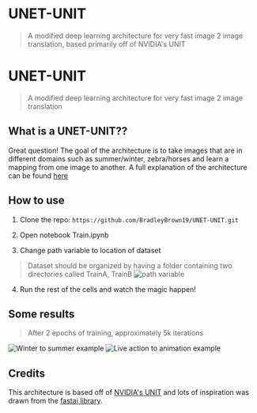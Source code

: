 # UNET-UNIT
> A modified deep learning architecture for very fast image 2 image translation, based primarily off of NVIDIA's UNIT


# UNET-UNIT
> A modified deep learning architecture for very fast image 2 image translation

## What is a UNET-UNIT??

Great question! The goal of the architecture is to take images that are in different domains such as summer/winter, zebra/horses and learn a mapping from one image to another. A full explanation of the architecture can be found [here](https://medium.com/@theehiproject/unet-unit-for-fast-unsupervised-image2image-translation-using-fastai-e366408eddb4)
## How to use

1. Clone the repo: 
```https://github.com/BradleyBrown19/UNET-UNIT.git```

2. Open notebook Train.ipynb 

3. Change path variable to location of dataset
> Dataset should be organized by having a folder containing two directories called TrainA, TrainB
![path variable](images/path_var.png)

4. Run the rest of the cells and watch the magic happen!

## Some results
> After 2 epochs of training, approximately 5k iterations

![Winter to summer example](images/winter2summer.png)
![Live action to animation example](images/animation2la.png)

## Credits

This architecture is based off of [NVIDIA's UNIT](https://github.com/mingyuliutw/UNIT/tree/25e99afe267df6eea2c97d23b05a42683d75e53c) and lots of inspiration was drawn from the [fastai library](https://www.fast.ai/).
